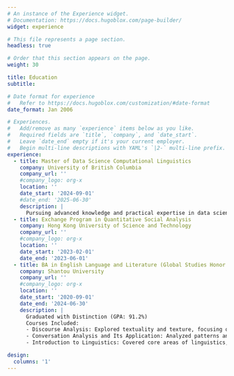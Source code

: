 ```yaml
---
# An instance of the Experience widget.
# Documentation: https://docs.hugoblox.com/page-builder/
widget: experience

# This file represents a page section.
headless: true

# Order that this section appears on the page.
weight: 30

title: Education
subtitle:

# Date format for experience
#   Refer to https://docs.hugoblox.com/customization/#date-format
date_format: Jan 2006

# Experiences.
#   Add/remove as many `experience` items below as you like.
#   Required fields are `title`, `company`, and `date_start`.
#   Leave `date_end` empty if it's your current employer.
#   Begin multi-line descriptions with YAML's `|2-` multi-line prefix.
experience:
  - title: Master of Data Science Computational Linguistics
    company: University of British Columbia
    company_url: ''
    #company_logo: org-x
    location: ''
    date_start: '2024-09-01'
    #date_end: '2025-06-30'
    description: |
      Pursuing advanced knowledge and practical expertise in data science with a focus on computational linguistics, exploring areas such as natural language processing (NLP), machine learning, and data analysis techniques.
  - title: Exchange Program in Quantitative Social Analysis
    company: Hong Kong University of Science and Technology
    company_url: ''
    #company_logo: org-x
    location: ''
    date_start: '2023-02-01'
    date_end: '2023-06-01'
  - title: BA in English Language and Literature (Global Studies Honor Program)
    company: Shantou University
    company_url: ''
    #company_logo: org-x
    location: ''
    date_start: '2020-09-01'
    date_end: '2024-06-30'
    description: | 
      Graduated with Distinction (GPA: 91.2%)
      Courses Included:  
      - Discourse Analysis: Explored textuality and texture, focusing on discourse structure, coherence, and cohesion.  
      - Conversation Analysis and Its Application: Analyzed patterns and organization of spoken interactions, including turn-taking, repairs, and the implicit rules of conversation.  
      - Introduction to Linguistics: Covered core areas of linguistics, including Phonetics, Phonology, Morphology, Semantics, Syntax, and Pragmatics.

design:
  columns: '1'
---
```

